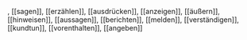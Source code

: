 , [[sagen]], [[erzählen]], [[ausdrücken]], [[anzeigen]], [[äußern]], [[hinweisen]], [[aussagen]], [[berichten]], [[melden]], [[verständigen]], [[kundtun]], [[vorenthalten]], [[angeben]]